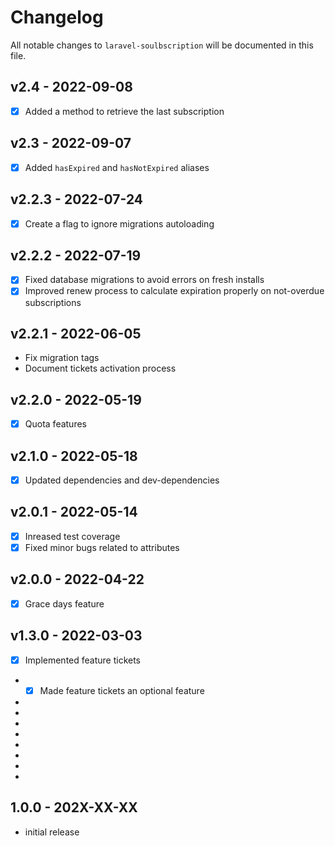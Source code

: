 # Changelog

All notable changes to `laravel-soulbscription` will be documented in this file.

## v2.4 - 2022-09-08

- [x] Added a method to retrieve the last subscription

## v2.3 - 2022-09-07

- [x] Added `hasExpired` and `hasNotExpired` aliases

## v2.2.3 - 2022-07-24

- [x] Create a flag to ignore migrations autoloading

## v2.2.2 - 2022-07-19

- [x] Fixed database migrations to avoid errors on fresh installs
- [x] Improved renew process to calculate expiration properly on not-overdue subscriptions

## v2.2.1 - 2022-06-05

- Fix migration tags
- Document tickets activation process

## v2.2.0 - 2022-05-19

- [x] Quota features

## v2.1.0 - 2022-05-18

- [x] Updated dependencies and dev-dependencies

## v2.0.1 - 2022-05-14

- [x] Inreased test coverage
- [x] Fixed minor bugs related to attributes

## v2.0.0 - 2022-04-22

- [x] Grace days feature

## v1.3.0 - 2022-03-03

- [x] Implemented feature tickets
- - [x] Made feature tickets an optional feature
- 
- 
- 
- 
- 
- 
- 
- 

## 1.0.0 - 202X-XX-XX

- initial release
